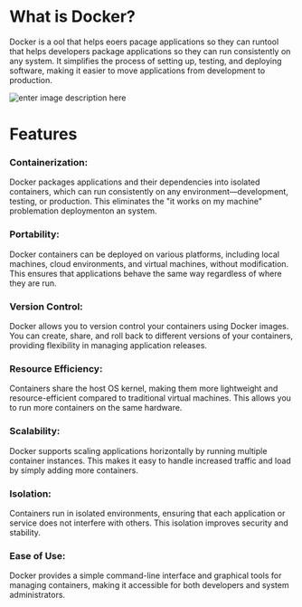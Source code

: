 

# **What is Docker?**

Docker is a ool that helps eoers pacage applications so they can runtool that helps developers package applications so they can run consistently on any system. It simplifies the process of setting up, testing, and deploying software, making it easier to move applications from development to production.


![enter image description here](https://res.cloudinary.com/daq5wtdhb/image/upload/c_crop,w_1150,h_550,g_auto/v1724065359/resized_image_1_m549ry.png)
# **Features**

### Containerization:

 Docker packages applications and their dependencies into isolated containers, which can run consistently on any environment—development, testing, or production. This eliminates the "it works on my machine" problemation deploymenton an system.

### Portability:

Docker containers can be deployed on various platforms, including local machines, cloud environments, and virtual machines, without modification. This ensures that applications behave the same way regardless of where they are run.

### Version Control:
Docker allows you to version control your containers using Docker images. You can create, share, and roll back to different versions of your containers, providing flexibility in managing application releases.

### Resource Efficiency:
Containers share the host OS kernel, making them more lightweight and resource-efficient compared to traditional virtual machines. This allows you to run more containers on the same hardware.

### Scalability:
Docker supports scaling applications horizontally by running multiple container instances. This makes it easy to handle increased traffic and load by simply adding more containers.

### Isolation:
Containers run in isolated environments, ensuring that each application or service does not interfere with others. This isolation improves security and stability.

### Ease of Use:
Docker provides a simple command-line interface and graphical tools for managing containers, making it accessible for both developers and system administrators.





<!--stackedit_data:
eyJoaXN0b3J5IjpbLTU2MDg5NTU3NiwtODY4MTU4NzgsLTE0ND
Y1OTY0NywxNDM0NjQwNTA0LC04MTczMzY1NjIsMTk0MjIyMjQx
NSwtNjczMDk3ODIyLC0xNTQ3MDQ1MDQ2LC02NzMwOTc4MjIsND
M2OTk4MTcsLTM3ODU4NDMzNywtMjI4MDQ2MjEyXX0=
-->